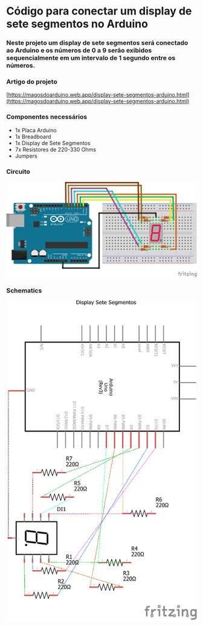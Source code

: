 # Código para conectar um display de sete segmentos no Arduino

### Neste projeto um display de sete segmentos será conectado ao Arduino e os números de 0 a 9 serão exibidos sequencialmente em um intervalo de 1 segundo entre os números.

### Artigo do projeto
[https://magosdoarduino.web.app/display-sete-segmentos-arduino.html](https://magosdoarduino.web.app/display-sete-segmentos-arduino.html)

### Componentes necessários
* 1x Placa Arduino
* 1x Breadboard
* 1x Display de Sete Segmentos
* 7x Resistores de 220-330 Ohms
* Jumpers

### Circuito
![circuito](imagens/display_sete_segmentos.png)

### Schematics
![schematics](imagens/display_sete_segmentos_schematics.png)